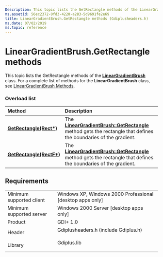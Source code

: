 ```yaml
---
Description: This topic lists the GetRectangle methods of the LinearGradientBrush class. For a complete list of methods for the LinearGradientBrush class, see LinearGradientBrush Methods.
ms.assetid: 56ec2372-0fd3-4220-a283-5d9691fe2e69
title: LinearGradientBrush.GetRectangle methods (Gdiplusheaders.h)
ms.date: 07/02/2019
ms.topic: reference
---
```


# LinearGradientBrush.GetRectangle methods

This topic lists the GetRectangle methods of the [**LinearGradientBrush**](https://msdn.microsoft.com/library/ms534473(v=VS.85).aspx) class. For a complete list of methods for the **LinearGradientBrush** class, see [LinearGradientBrush Methods](-gdiplus-class-lineargradientbrush-methods.md).

### Overload list



| Method                                                                                       | Description                                                                                                                                                                                    |
|:---------------------------------------------------------------------------------------------|:-----------------------------------------------------------------------------------------------------------------------------------------------------------------------------------------------|
| [**GetRectangle(Rect\*)**](https://msdn.microsoft.com/library/ms535351(v=VS.85).aspx)   | The [**LinearGradientBrush::GetRectangle**](https://msdn.microsoft.com/library/ms535351(v=VS.85).aspx) method gets the rectangle that defines the boundaries of the gradient. <br/> |
| [**GetRectangle(RectF\*)**](https://msdn.microsoft.com/library/ms535352(v=VS.85).aspx) | The [**LinearGradientBrush::GetRectangle**](https://msdn.microsoft.com/library/ms535352(v=VS.85).aspx) method gets the rectangle that defines the boundaries of the gradient.<br/> |



## Requirements



|                                     |                                                                                                                 |
|-------------------------------------|-----------------------------------------------------------------------------------------------------------------|
| Minimum supported client<br/> | Windows XP, Windows 2000 Professional \[desktop apps only\]<br/>                                          |
| Minimum supported server<br/> | Windows 2000 Server \[desktop apps only\]<br/>                                                            |
| Product<br/>                  | GDI+ 1.0<br/>                                                                                             |
| Header<br/>                   | <dl> <dt>Gdiplusheaders.h (include Gdiplus.h)</dt> </dl> |
| Library<br/>                  | <dl> <dt>Gdiplus.lib</dt> </dl>                          |



 

 




